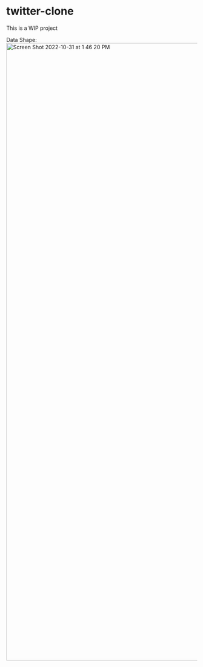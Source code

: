 # twitter-clone

This is a WIP project

Data Shape:
<img width="1625" alt="Screen Shot 2022-10-31 at 1 46 20 PM" src="https://user-images.githubusercontent.com/84887870/199074649-f2f8fd21-dd51-4331-9c3c-db1bc1a2bcdb.png">
